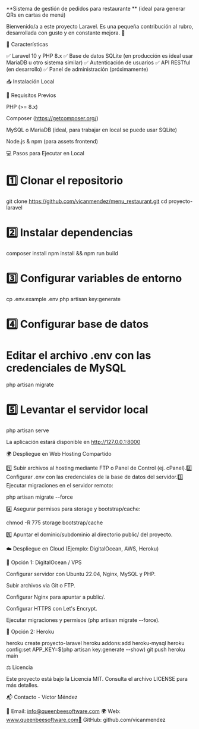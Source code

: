 **Sistema de gestión de pedidos para restaurante **
(ideal para generar QRs en cartas de menú)





Bienvenido/a a este proyecto Laravel. Es una pequeña contribución al rubro, desarrollada con gusto y en constante mejora. 🌱

📌 Características

✅ Laravel 10 y PHP 8.x
✅ Base de datos SQLite (en producción es ideal usar MariaDB u otro sistema similar)
✅ Autenticación de usuarios
✅ API RESTful (en desarrollo)
✅ Panel de administración (próximamente)

📥 Instalación Local

🔧 Requisitos Previos

PHP (>= 8.x)

Composer (https://getcomposer.org/)

MySQL o MariaDB (ideal, para trabajar en local se puede usar SQLite)

Node.js & npm (para assets frontend)

💻 Pasos para Ejecutar en Local

# 1️⃣ Clonar el repositorio
git clone https://github.com/vicanmendez/menu_restaurant.git
cd proyecto-laravel

# 2️⃣ Instalar dependencias 
composer install
npm install && npm run build

# 3️⃣ Configurar variables de entorno
cp .env.example .env
php artisan key:generate

# 4️⃣ Configurar base de datos
# Editar el archivo .env con las credenciales de MySQL
php artisan migrate

# 5️⃣ Levantar el servidor local
php artisan serve

La aplicación estará disponible en http://127.0.0.1:8000

🌍 Despliegue en Web Hosting Compartido

1️⃣ Subir archivos al hosting mediante FTP o Panel de Control (ej. cPanel).2️⃣ Configurar .env con las credenciales de la base de datos del servidor.3️⃣ Ejecutar migraciones en el servidor remoto:

php artisan migrate --force

4️⃣ Asegurar permisos para storage y bootstrap/cache:

chmod -R 775 storage bootstrap/cache

5️⃣ Apuntar el dominio/subdominio al directorio public/ del proyecto.

☁️ Despliegue en Cloud (Ejemplo: DigitalOcean, AWS, Heroku)

🔹 Opción 1: DigitalOcean / VPS

Configurar servidor con Ubuntu 22.04, Nginx, MySQL y PHP.

Subir archivos via Git o FTP.

Configurar Nginx para apuntar a public/.

Configurar HTTPS con Let's Encrypt.

Ejecutar migraciones y permisos (php artisan migrate --force).

🔹 Opción 2: Heroku

heroku create proyecto-laravel
heroku addons:add heroku-mysql
heroku config:set APP_KEY=$(php artisan key:generate --show)
git push heroku main

⚖️ Licencia

Este proyecto está bajo la Licencia MIT. Consulta el archivo LICENSE para más detalles.

📬 Contacto - Víctor Méndez

📧 Email: info@queenbeesoftware.com 🌍 Web: www.queenbeesoftware.com🐙 GitHub: github.com/vicanmendez
